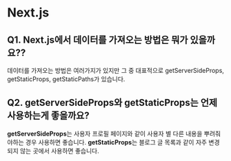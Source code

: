 # Next.js
## Q1. Next.js에서 데이터를 가져오는 방법은 뭐가 있을까요??
데이터를 가져오는 방법은 여러가지가 있지만 그 중 대표적으로
getServerSideProps, getStaticProps, getStaticPaths가 있습니다.

## Q2. getServerSideProps와 getStaticProps는 언제 사용하는게 좋을까요?
**getServerSideProps**는 사용자 프로필 페이지와 같이 사용자 별 다른 내용을 뿌려줘야하는 경우 사용하면 좋습니다.
**getStaticProps**는 블로그 글 목록과 같이 자주 변경되지 않는 곳에서 사용하면 좋습니다.
